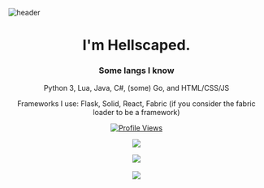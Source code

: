 ![header](https://github.com/user-attachments/assets/55a1caef-d9a4-46ac-a31a-8f667b436c90)

<h1 align="center">I'm Hellscaped.</h1>
<h3 align="center">Some langs I know</h3>
<p align="center">Python 3, Lua, Java, C#, (some) Go, and HTML/CSS/JS </p>
<p align="center">Frameworks I use: Flask, Solid, React, Fabric (if you consider the fabric loader to be a framework) </p>
<!--
<br>
<h3 align="center">Some things I've made</h3>
<h5>On my personal account</h5><br>
- <a href="https://github.com/Hellscaped/Socket2Web">Socket2Web</a><br>
- <a href="https://github.com/Hellscaped/NHDWebCentral-Hacking">National History Day Web Central Hacking</a><be>
<h5>On the <a href="https://github.com/VILELABS">VILELABS</a> organization<h5><br>
<a href="https://github.com/VILELABS/css.py">css.py</a><br>
  -->
<a href="https://github.com/Hellscaped">
  <p align="center">
    <img src="https://komarev.com/ghpvc/?username=Hellscaped" alt="Profile Views">
  </p>
</a>

<p align="center">
  <img src="https://github-readme-stats.vercel.app/api/?username=Hellscaped&title_color=4F8CC9&text_color=9f9f9f&show_icons=true&bg_color=00000000&hide_border=true&icon_color=4F8CC9&hide_title=true&count_private=true" />
</p>

<p align="center">
  <img src="https://lanyard.cnrad.dev/api/1068329310282322051" />
  <br />
  <br />
  <img src="https://github-profile-trophy.vercel.app/?username=Hellscaped&theme=nord&margin-w=15&margin-h=1&column=6" />
</p>
